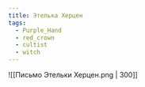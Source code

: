```yaml
---
title: Этелька Херцен
tags:
  - Purple_Hand
  - red_crown
  - cultist
  - witch
---
```

![[Письмо Этельки Херцен.png | 300]]